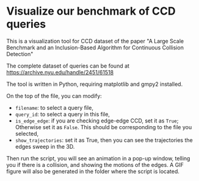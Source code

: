 # Visualize our benchmark of CCD queries

This is a visualization tool for CCD dataset of the paper "A Large Scale Benchmark and an Inclusion-Based Algorithm for Continuous Collision Detection"

The complete dataset of queries can be found at https://archive.nyu.edu/handle/2451/61518

The tool is written in Python, requiring matplotlib and gmpy2 installed.

On the top of the file, you can modify:

* `filename`: to select a query file,
* `query_id`: to select a query in this file,
* `is_edge_edge`: if you are checking edge-edge CCD, set it as `True`; Otherwise set it as `False`. This should be corresponding to the file you selected,
* `show_trajectories`: set it as True, then you can see the trajectories the edges sweep in the 3D.

Then run the script, you will see an animation in a pop-up window, telling you if there is a collision, and showing the motions of the edges. A GIF figure will also be generated in the folder where the script is located.
